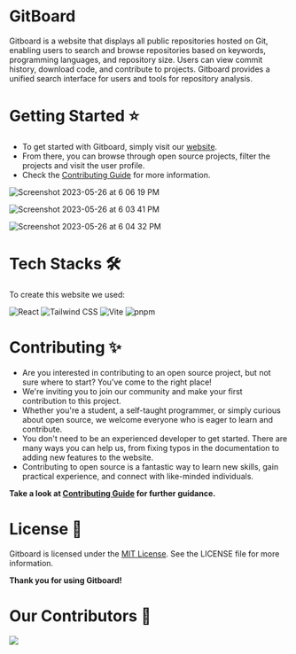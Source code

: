 # GitBoard
Gitboard is a website that displays all public repositories hosted on Git, enabling users to search and browse repositories based on keywords, programming languages, and repository size. Users can view commit history, download code, and contribute to projects. Gitboard provides a unified search interface for users and tools for repository analysis.

# Getting Started ⭐

+ To get started with Gitboard, simply visit our [website](https://gitboardweb.vercel.app/).
+ From there, you can browse through open source projects, filter the projects and visit the user profile.
+ Check the [Contributing Guide](/contributing.md) for more information.


![Screenshot 2023-05-26 at 6 06 19 PM](https://github.com/aashay28/GitBoard/assets/108337259/799bc073-e507-458d-ae7a-19f261a66a06)

![Screenshot 2023-05-26 at 6 03 41 PM](https://github.com/aashay28/GitBoard/assets/108337259/a4762904-48a7-4346-a376-855afd59fca8)

![Screenshot 2023-05-26 at 6 04 32 PM](https://github.com/aashay28/GitBoard/assets/108337259/1021764c-e16f-4ff4-9163-cd277d8bbc87)

# Tech Stacks 🛠️

To create this website we used:

![React](https://img.shields.io/badge/React-20232A?style=for-the-badge&logo=react&logoColor=61DAFB) ![Tailwind CSS](https://img.shields.io/badge/Tailwind_CSS-38B2AC?style=for-the-badge&logo=tailwind-css&logoColor=white) ![Vite](https://img.shields.io/badge/Vite-B73BFE?style=for-the-badge&logo=vite&logoColor=FFD62E) ![pnpm](https://img.shields.io/badge/npm-CB3837?style=for-the-badge&logo=npm&logoColor=white)

# Contributing ✨

+ Are you interested in contributing to an open source project, but not sure where to start? You've come to the right place!
+ We're inviting you to join our community and make your first contribution to this project. 
+ Whether you're a student, a self-taught programmer, or simply curious about open source, we welcome everyone who is eager to learn and contribute.
+ You don't need to be an experienced developer to get started. There are many ways you can help us, from fixing typos in the documentation to adding new features to the website.
+ Contributing to open source is a fantastic way to learn new skills, gain practical experience, and connect with like-minded individuals.


**Take a look at [Contributing Guide](/contributing.md) for further guidance.**

# License 📝

Gitboard is licensed under the [MIT License](/LICENSE). See the LICENSE file for more information.

**Thank you for using Gitboard!**

# Our Contributors 🤝

<a href="https://github.com/aashay28/GitBoard/graphs/contributors">
  <img src="https://contrib.rocks/image?repo=aashay28/GitBoard" />
</a>
